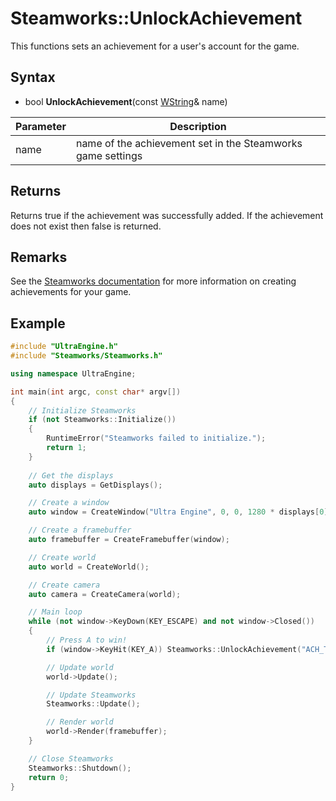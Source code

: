 # Steamworks::UnlockAchievement

This functions sets an achievement for a user's account for the game.

## Syntax

- bool **UnlockAchievement**(const [WString](WString.md)& name)

| Parameter | Description |
|---|---|
| name | name of the achievement set in the Steamworks game settings |

## Returns

Returns true if the achievement was successfully added. If the achievement does not exist then false is returned.

## Remarks

See the [Steamworks documentation](https://partner.steamgames.com/doc/features/achievements) for more information on creating achievements for your game.

## Example

```c++
#include "UltraEngine.h"
#include "Steamworks/Steamworks.h"

using namespace UltraEngine;

int main(int argc, const char* argv[])
{
    // Initialize Steamworks
    if (not Steamworks::Initialize())
    {
        RuntimeError("Steamworks failed to initialize.");
        return 1;
    }
    
    // Get the displays
    auto displays = GetDisplays();

    // Create a window
    auto window = CreateWindow("Ultra Engine", 0, 0, 1280 * displays[0]->scale, 720 * displays[0]->scale, displays[0], WINDOW_CENTER | WINDOW_TITLEBAR);

    // Create a framebuffer
    auto framebuffer = CreateFramebuffer(window);

    // Create world
    auto world = CreateWorld();

    // Create camera
    auto camera = CreateCamera(world);

    // Main loop
    while (not window->KeyDown(KEY_ESCAPE) and not window->Closed())
    {
        // Press A to win!
        if (window->KeyHit(KEY_A)) Steamworks::UnlockAchievement("ACH_TRAVEL_FAR_SINGLE");

        // Update world
        world->Update();

        // Update Steamworks
        Steamworks::Update();

        // Render world
        world->Render(framebuffer);
    }

    // Close Steamworks
    Steamworks::Shutdown();
    return 0;
}
```
